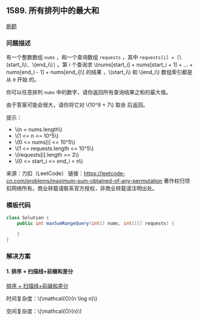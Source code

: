 <script src="https://cdn.bootcss.com/mathjax/2.7.7/MathJax.js?config=TeX-AMS-MML_HTMLorMML"></script>

## 1589. 所有排列中的最大和

[刷题](qu1589/solu/Solution.java)

### 问题描述

有一个整数数组 `nums` ，和一个查询数组 `requests` ，其中 `requests[i] = [`\\(start_i\\)`, `\\(end_i\\)`]` 。第 i 个查询求 \\(nums[start_i] + nums[start_i + 1] + ... + nums[end_i - 1] + nums[end_i]\\) 的结果 ，\\(start_i\\) 和 \\(end_i\\) 数组索引都是 从 `0` 开始 的。

你可以任意排列 `nums` 中的数字，请你返回所有查询结果之和的最大值。

由于答案可能会很大，请你将它对 \\(10^9 + 7\\) 取余 后返回。

提示：

* \\(n = nums.length\\)
* \\(1 <= n <= 10^5\\)
* \\(0 <= nums[i] <= 10^5\\)
* \\(1 <= requests.length <= 10^5\\)
* \\(requests[i].length == 2\\)
* \\(0 <= start_i <= end_i < n\\)

来源：力扣（LeetCode）
链接：https://leetcode-cn.com/problems/maximum-sum-obtained-of-any-permutation
著作权归领扣网络所有。商业转载请联系官方授权，非商业转载请注明出处。

### 模板代码

``` java
class Solution {
    public int maxSumRangeQuery(int[] nums, int[][] requests) {

    }
}
```

### 解决方案

#### 1. 排序 + 扫描线+前缀和差分

[排序 + 扫描线+前缀和差分](qu1589/solu1/Solution.java)

时间复杂度：\\(\mathcal{O}(n \log n)\\)

空间复杂度：\\(\mathcal{O}(n)\\)
